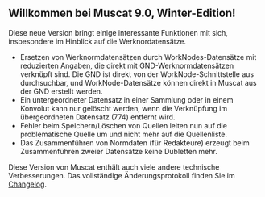 ## Willkommen bei Muscat 9.0, Winter-Edition!

Diese neue Version bringt einige interessante Funktionen mit sich, insbesondere im Hinblick auf die Werknordatensätze.

* Ersetzen von Werknormdatensätzen durch WorkNodes-Datensätze mit reduzierten Angaben, die direkt mit GND-Werknormdatensätzen verknüpft sind. Die GND ist direkt von der WorkNode-Schnittstelle aus durchsuchbar, und WorkNode-Datensätze können direkt in Muscat aus der GND erstellt werden.
* Ein untergeordneter Datensatz in einer Sammlung oder in einem Konvolut kann nur gelöscht werden, wenn die Verknüpfung im übergeordneten Datensatz (774) entfernt wird. 
* Fehler beim Speichern/Löschen von Quellen leiten nun auf die problematische Quelle um und nicht mehr auf die Quellenliste.
* Das Zusammenführen von Normdaten (für Redakteure) erzeugt beim Zusammenführen zweier Datensätze keine Dubletten mehr.

Diese Version von Muscat enthält auch viele andere technische Verbesserungen. Das vollständige Änderungsprotokoll finden Sie im [Changelog](https://github.com/rism-ch/muscat/blob/master/CHANGELOG).
